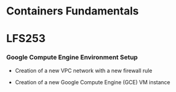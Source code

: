 # Containers Fundamentals
#        LFS253


### Google Compute Engine Environment Setup

- Creation of a new VPC network with a new firewall rule

- Creation of a new Google Compute Engine (GCE) VM instance


